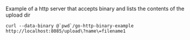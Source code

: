 Example of a http server that accepts binary and lists the contents of the upload dir

```curl --data-binary @`pwd`/go-http-binary-example   http://localhost:8085/upload\?name\=filename1```

